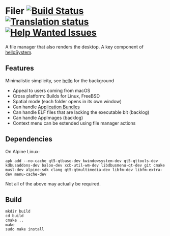 # Filer [![Build Status](https://api.cirrus-ci.com/github/helloSystem/Filer.svg)](https://cirrus-ci.com/github/helloSystem/Filer) [![Translation status](https://hosted.weblate.org/widgets/hellosystem/-/filer/svg-badge.svg)](https://hosted.weblate.org/engage/hellosystem/) [![Help Wanted Issues](https://img.shields.io/github/issues/helloSystem/Filer/help%20wanted)](https://github.com/helloSystem/Filer/issues?q=is%3Aissue+is%3Aopen+label%3A%22help+wanted%22)

A file manager that also renders the desktop. A key component of [helloSystem](https://hellosystem.github.io/docs/).

## Features

Minimalistic simplicity, see [hello](https://github.com/probonopd/hello) for the background

* Appeal to users coming from macOS
* Cross platform: Builds for Linux, FreeBSD
* Spatial mode (each folder opens in its own window)
* Can handle [Application Bundles](https://hellosystem.github.io/docs/developer/application-bundles.html)
* Can handle ELF files that are lacking the executable bit (backlog)
* Can handle AppImages (backlog)
* Context menu can be extended using file manager actions

## Dependencies

On Alpine Linux:

```
apk add --no-cache qt5-qtbase-dev kwindowsystem-dev qt5-qttools-dev kdbusaddons-dev baloo-dev xcb-util-wm-dev libdbusmenu-qt-dev git cmake musl-dev alpine-sdk clang qt5-qtmultimedia-dev libfm-dev libfm-extra-dev menu-cache-dev
```

Not all of the above may actually be required.

## Build

```
mkdir build
cd build
cmake ..
make
sudo make install
```
